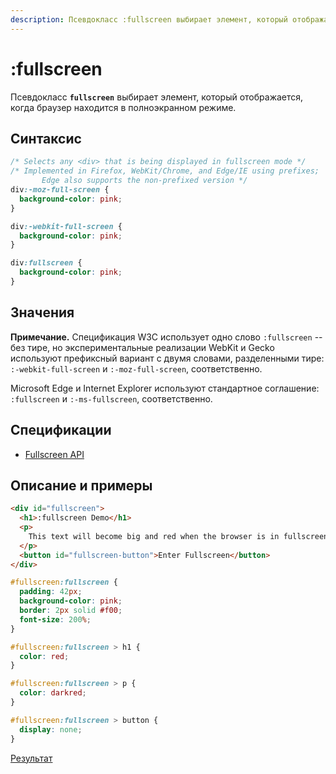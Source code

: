 ```yaml
---
description: Псевдокласс :fullscreen выбирает элемент, который отображается, когда браузер находится в полноэкранном режиме
---
```


# :fullscreen

Псевдокласс **`fullscreen`** выбирает элемент, который отображается, когда браузер находится в полноэкранном режиме.

## Синтаксис

```css
/* Selects any <div> that is being displayed in fullscreen mode */
/* Implemented in Firefox, WebKit/Chrome, and Edge/IE using prefixes;
	   Edge also supports the non-prefixed version */
div:-moz-full-screen {
  background-color: pink;
}

div:-webkit-full-screen {
  background-color: pink;
}

div:fullscreen {
  background-color: pink;
}
```

## Значения

**Примечание.** Спецификация W3C использует одно слово `:fullscreen` -- без тире, но экспериментальные реализации WebKit и Gecko используют префиксный вариант с двумя словами, разделенными тире: `:-webkit-full-screen` и `:-moz-full-screen`, соответственно.

Microsoft Edge и Internet Explorer используют стандартное соглашение: `:fullscreen` и `:-ms-fullscreen`, соответственно.

## Спецификации

- [Fullscreen API](https://fullscreen.spec.whatwg.org/#:fullscreen-pseudo-class)

## Описание и примеры

```html tab="HTML"
<div id="fullscreen">
  <h1>:fullscreen Demo</h1>
  <p>
    This text will become big and red when the browser is in fullscreen mode.
  </p>
  <button id="fullscreen-button">Enter Fullscreen</button>
</div>
```

```css tab="CSS"
#fullscreen:fullscreen {
  padding: 42px;
  background-color: pink;
  border: 2px solid #f00;
  font-size: 200%;
}

#fullscreen:fullscreen > h1 {
  color: red;
}

#fullscreen:fullscreen > p {
  color: darkred;
}

#fullscreen:fullscreen > button {
  display: none;
}
```

[Результат](https://mdn.mozillademos.org/en-US/docs/Web/CSS/:fullscreen$samples/Example?revision=1312011)
